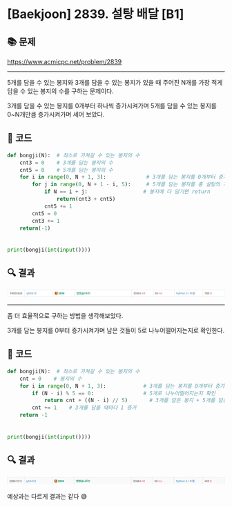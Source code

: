 # [Baekjoon] 2839. 설탕 배달 [B1]

## 📚 문제

https://www.acmicpc.net/problem/2839

---

5개를 담을 수 있는 봉지와 3개를 담을 수 있는 봉지가 있을 때 주어진 N개를 가장 적게 담을 수 있는 봉지의 수를 구하는 문제이다.

3개를 담을 수 있는 봉지를 0개부터 하나씩 증가시켜가며 5개를 담을 수 있는 봉지를 0~N개만큼 증가시켜가며 세어 보았다.

## 📒 코드

```python
def bongji(N):  # 최소로 가져갈 수 있는 봉지의 수
    cnt3 = 0    # 3개를 담는 봉지의 수
    cnt5 = 0    # 5개를 담는 봉지의 수
    for i in range(0, N + 1, 3):             # 3개를 담는 봉지를 0개부터 증가
        for j in range(0, N + 1 - i, 5):     # 5개를 담는 봉지를 총 설탕의 개수가 N 이하일 때까지 확인
            if N == i + j:                  # 봉지에 다 담기면 return
                return(cnt3 + cnt5)
            cnt5 += 1
        cnt5 = 0
        cnt3 += 1
    return(-1)


print(bongji(int(input())))
```

## 🔍 결과

![image-20220226224310107](README.assets/image-20220226224310107.png)

---

좀 더 효율적으로 구하는 방법을 생각해보았다.

3개를 담는 봉지를 0부터 증가시켜가며 남은 것들이 5로 나누어떨어지는지로 확인한다.

## 📒 코드

```python
def bongji(N):  # 최소로 가져갈 수 있는 봉지의 수
    cnt = 0    # 봉지의 수
    for i in range(0, N + 1, 3):            # 3개를 담는 봉지를 0개부터 증가
        if (N - i) % 5 == 0:                # 5개로 나누어떨어지는지 확인
            return cnt + ((N - i) // 5)       # 3개를 담은 봉지 + 5개를 담은 봉지
        cnt += 1    # 3개를 담을 때마다 1 증가
    return -1


print(bongji(int(input())))
```

## 🔍 결과

![image-20220226224410045](README.assets/image-20220226224410045.png)

예상과는 다르게 결과는 같다 😅